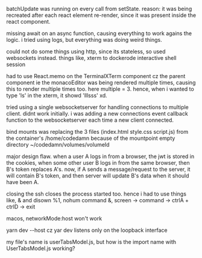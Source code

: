 batchUpdate was running on every call from setState.
reason: it was being recreated after each react element re-render, since it was present inside the react component.


missing await on an async function, causing everything to work agains the logic. i tried using logs, but everything was doing weird things.


could not do some things using http, since its stateless, so used websockets instead.
things like, xterm to dockerode interactive shell session

had to use React.memo on the TerminalXTerm component cz the parent component ie the monacoEditor was being rendered multiple times, causing this to render multiple times too. here multiple = 3.
hence, when i wanted to type 'ls' in the xterm, it showd 'lllsss' xd.


tried using a single websocketserver for handling connections to multiple client. didnt work initially.
i was adding a new connections event callback function to the websocketserver each time a new client connected.


bind mounts was replacing the 3 files (index.html style.css script.js) from the container's /home/codedamn because of the mountpoint empty directory ~/codedamn/volumes/volumeId

major design flaw.
when a user A logs in from a browser, the jwt is stored in the cookies, when some other user B logs in from the same browser, then B's token replaces A's.
now, if A sends a message/request to the server, it will contain B's token, and then server will update B's data when it should have been A.

closing the ssh closes the process started too. hence i had to use things like,
& and disown %1,
nohum command &,
screen -> command -> ctrlA + ctrlD -> exit 


macos, networkMode:host won't work

yarn dev --host 
cz yar dev listens only on the loopback interface

my file's name is userTabsModel.js, but how is the import name with UserTabsModel.js working?

